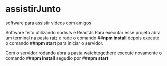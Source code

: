 # assistirJunto
 software para assistir videos com amigos

Software feito utilizando nodeJs e ReactJs
Para executar esse projeto abra um terminal na pasta raiz e rode o comando 
##**npm install**
depois execute o comando ##**npm start** para iniciar o servidor.

Com o servidor rodando abra a pasta watchtogethere execute novamente o comando
##**npm install** 
segudio por ##**npm start**